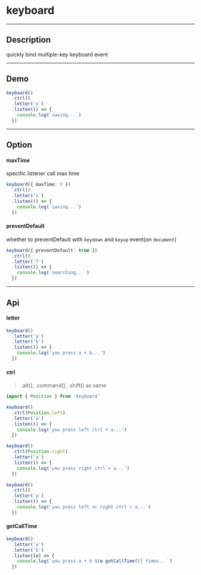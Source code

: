 # keyboard

---
## Description

quickly bind multiple-key keyboard event

---
## Demo

```ts
keyboard()
  .ctrl()
  .letter('s')
  .listen(() => {
    console.log(`saving...`)
  })
```
---
## Option

#### maxTime

specific listener call max time

```ts
keyboard({ maxTime: 5 })
  .ctrl()
  .letter('s')
  .listen(() => {
    console.log(`saving...`)
  })
```

#### preventDefault

whether to preventDefault with `keydown` and `keyup` event(on `document`)

```ts
keyboard({ preventDefault: true })
  .ctrl()
  .letter('f')
  .listen(() => {
    console.log(`searching...`)
  })
```
---
## Api

#### letter

```ts
keyboard()
  .letter('a')
  .letter('b')
  .listen(() => {
    console.log('you press a + b...')
  })
```

#### ctrl
> .alt(), .command(), .shift() as same


```ts
import { Position } from 'keyboard'

keyboard()
  .ctrl(Position.left)
  .letter('a')
  .listen(() => {
    console.log('you press left ctrl + a...')
  })

keyboard()
  .ctrl(Position.right)
  .letter('a')
  .listen(() => {
    console.log('you press right ctrl + a...')
  })

keyboard()
  .ctrl()
  .letter('a')
  .listen(() => {
    console.log('you press left or right ctrl + a...')
  })
```

#### getCallTime

```ts
keyboard()
  .letter('a')
  .letter('b')
  .listen((e) => {
    console.log(`you press a + b ${e.getCallTime()} times...`)
  })
```

